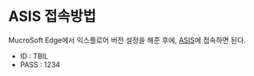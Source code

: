 





# ASIS 접속방법
MucroSoft Edge에서 익스플로어 버전 설정을 해준 후에, 
[ASIS](http://dev10.brmh.org/)에 접속하면 된다.


- ID : TBIL
- PASS : 1234
